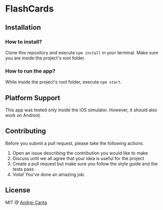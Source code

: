 # FlashCards

## Installation

### How to install?

Clone this repository and execute `npm install` in your terminal. Make sure you are inside the project's root folder.

### How to run the app?

While inside the project's root folder, execute `npm start`.

## Platform Support

This app was tested only inside the iOS simulator. However, it should also work on Android.

## Contributing

Before you submit a pull request, please take the following actions.

1. Open an issue describing the contribution you would like to make
2. Discuss until we all agree that your idea is useful for the project
3. Create a pull request but make sure you follow the style guide and the tests pass
4. Voila! You've done an amazing job.

## License

MIT @ [Andrei Canta](https://twitter.com/deiucanta)